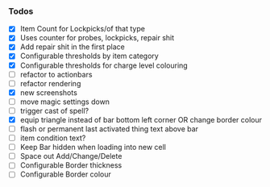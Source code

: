 ### Todos

-   [x] Item Count for Lockpicks/of that type
-   [x] Uses counter for probes, lockpicks, repair shit
-   [x] Add repair shit in the first place
-   [x] Configurable thresholds by item category
-   [x] Configurable thresholds for charge level colouring
-   [ ] refactor to actionbars
-   [ ] refactor rendering
-   [x] new screenshots
-   [ ] move magic settings down
-   [ ] trigger cast of spell?
-   [x] equip triangle instead of bar bottom left corner OR change border colour
-   [ ] flash or permanent last activated thing text above bar
-   [ ] item condition text?
-   [ ] Keep Bar hidden when loading into new cell
-   [ ] Space out Add/Change/Delete
-   [ ] Configurable Border thickness
-   [ ] Configurable Border colour
